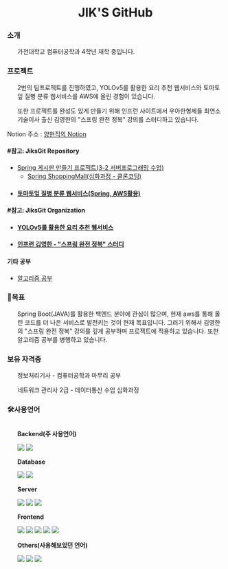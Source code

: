<h1 align="center">JIK'S GitHub</h1>

<h3>소개</h3>
<ul>가천대학교 컴퓨터공학과 4학년 재학 중입니다.</ul>

<h3>프로젝트</h3>
<ul>2번의 팀프로젝트를 진행하였고, YOLOv5를 활용한 요리 추천 웹서비스와 토마토잎 질병 분류 웹서비스를 AWS에 올린 경험이 있습니다.</ul>
<ul>또한 프로젝트를 완성도 있게 만들기 위해 인프런 사이트에서 우아한형제들 최연소 기술이사 출신 김영한의 "스프링 완전 정복" 강의를 스터디하고 있습니다.</ul>

Notion 주소 : [양현직의 Notion](https://www.notion.so/JAVA-31d0e187114b48f18efa376033c33308)

#### #참고: JiksGit Repository
  - [Spring 게시판 만들기 프로젝트(3-2 서버프로그래밍 수업)](https://github.com/JiksGit/SpringBoard)
    + [Spring ShoppingMall(심화과정 - 클론코딩)](https://github.com/JiksGit/ShopingMall)
  - #### [토마토잎 질병 분류 웹서비스(Spring, AWS활용)](https://github.com/JiksGit/TomatoSpring)

#### #참고: JiksGit Organization
  - #### [YOLOv5를 활용한 요리 추천 웹서비스](https://github.com/Gachon-Project)
  - #### [인프런 김영한 - "스프링 완전 정복" 스터디](https://github.com/Inflearn-Springboot)

#### 기타 공부
  -  [알고리즘 공부](https://github.com/JiksGit/Java-CodingTest)

<h3>🤗목표</h3>
<ul>Spring Boot(JAVA)를 활용한 백엔드 분야에 관심이 많으며, 현재 aws를 통해 올린 코드를 더 나은 서비스로 발전키는 것이 현재 목표입니다. 그러기 위해서 김영한의 "스프링 완전 정복" 강의를 깊게 공부하며 프로젝트에 적용하고 있습니다. 또한 알고리즘 공부를 병행하고 있습니다. </ul>

<h3>보유 자격증</h3>
<ul>정보처리기사 - 컴퓨터공학과 마무리 공부</ul>
<ul>네트워크 관리사 2급 - 데이터통신 수업 심화과정</ul>

<h3>🛠사용언어</h3>
<ul>
  <div style="display:flex; flex-direction:column; align-items:flex-start;">
    <!-- Backend -->
    <p><strong>Backend(주 사용언어)</strong></p>
    <div>
        <img src="https://img.shields.io/badge/Java-007396?style=for-the-badge&logo=Java&logoColor=white"> 
        <img src="https://img.shields.io/badge/Spring Boot-6DB33F?style=for-the-badge&logo=spring boot&logoColor=white"> 
    </div>
    <!-- Database -->
    <p><strong>Database</strong></p>
    <div>
        <img src="https://img.shields.io/badge/oracle-F80000?style=for-the-badge&logo=oracle&logoColor=white"> 
        <img src="https://img.shields.io/badge/mysql-4479A1?style=for-the-badge&logo=mysql&logoColor=white"> 
    </div>
    <!-- Server -->
    <p><strong>Server</strong></p>
    <div>
        <img src="https://img.shields.io/badge/linux-FCC624?style=for-the-badge&logo=linux&logoColor=black"> 
        <img src="https://img.shields.io/badge/apache tomcat-F8DC75?style=for-the-badge&logo=apachetomcat&logoColor=black">
        <img src="https://img.shields.io/badge/Amazon AWS-232F3E?style=for-the-badge&logo=amazon aws&logoColor=white"> 
    </div>
    <!-- Frontend -->
    <p><strong>Frontend</strong></p>
    <div>
        <img src="https://img.shields.io/badge/html5-E34F26?style=flat-square&logo=html5&logoColor=white"> 
        <img src="https://img.shields.io/badge/css-1572B6?style=flat-square&logo=css3&logoColor=white"> 
        <img src="https://img.shields.io/badge/javascript-F7DF1E?style=flat-square&logo=javascript&logoColor=black"> 
        <img src="https://img.shields.io/badge/bootstrap-7952B3?style=flat-square&logo=bootstrap&logoColor=white">
        <img src="https://img.shields.io/badge/React-20232A?style=flat-square&logo=react&logoColor=61DAFB">
    </div>
    <!-- Others -->
    <p><strong>Others(사용해보았던 언어)</strong></p>
    <div>
        <img src="https://img.shields.io/badge/Kotlin-7F52FF?style=flat-square&logo=kotlin&logoColor=white">
        <img src="https://img.shields.io/badge/Andoid Studio-3DDC84?style=flat-square&logo=android studio&logoColor=white">
        <img src="https://img.shields.io/badge/python-3776AB?style=flat-square&logo=python&logoColor=white"> 
</div><br>
</div>
</ul>
